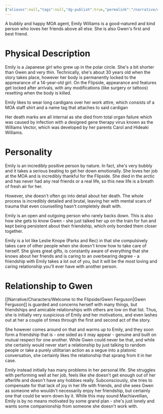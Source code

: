 ```yaml
---
{"aliases":null,"tags":null,"dg-publish":true,"permalink":"/narrative/characters/welcome-to-the-flipside/emily-williams/","dgPassFrontmatter":true}
---
```


A bubbly and happy MOA agent, Emily Williams is a good-natured and kind person who loves her friends above all else. She is also Gwen's first and best friend.

# Physical Description

Emily is a Japanese girl who grew up in the polar circle. She's a bit shorter than Gwen and very thin. Technically, she's about 30 years old when the story takes place, however her body is permanently locked to the apprearance of a 14-year-old girl. On the Flipside, appearance and features get locked after arrivals, with any modifications (like surgery or tattoos) resetting when the body is killed.

Emily likes to wear long cardigans over her work attire, which consists of a MOA staff shirt and a name tag that attaches to said cardigan

Her death marks are all internal as she died from total organ failure which was caused by infection with a designed gene therapy virus known as the Williams Vector, which was developed by her parents Carol and Hideaki Williams.

# Personality

Emily is an incredibly positive person by nature. In fact, she's very bubbly and it takes a serious beating to get her down emotionally. She loves her job at the MOA and is incredibly thankful for the Flipside. She died in the arctic and has never had any real friends or a real life, so this new life is a breath of fresh air for her.

However, she doesn't often go into detail about her death. The whole process is incredibly detailed and brutal, leaving her with mental scars of trauma that even counselling hasn't completely dealt with.

Emily is an open and outgoing person who rarely backs down. This is also how she gets to know Gwen - she just talked her up on the train for fun and kept being persistent about their friendship, which only bonded them closer together.

Emily is a lot like Leslie Knope (Parks and Rec) in that she compulsively takes care of other people when she doesn't know how to take care of herself. She gives great gifts, is constantly aware of everything that she knows about her friends and is caring to an overbearing degree - a friendship with Emily takes a lot out of you, but it will be the most loving and caring relationship you'll ever have with another person.

# Relationship to Gwen

[[Narrative/Characters/Welcome to the Flipside/Gwen Ferguson\|Gwen Ferguson]] is guarded and concerns herself with many things, but friendships and amicable relationships with others are low on that list. Thus, she is initially very suspicious of Emily and her motivations, and even lashes out at her a couple of times through the first and second act of the story.

She however comes around on that and warms up to Emily, and they soon form a friendship that is - one sided as it may appear - genuine and built on mutual respect for one another. While Gwen could never be that, and while she certainly would never start a relationship by just talking to random people or take a purely utilitarian action as a segue into a platonic conversation, she certainly likes the relationship that sprang from it in her case.

Emily instead initially has many problems in her personal life. She struggles with performing well at her job, feels like she doesn't get enough out of her afterlife and doesn't have any hobbies really. Subconsciously, she tries to compensate for that lack of joy in her life with friends, and she sees Gwen as someone who wouldn't necessarily enjoy her friendship, but certainly one that could be worn down by it. While this may sound Machiavellian, Emily is by no means motivated by some grand plan - she's just lonely and wants some companionship from someone she doesn't work with.
